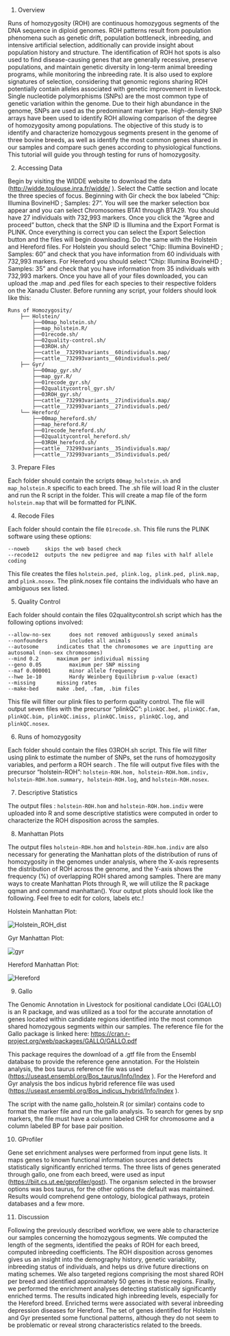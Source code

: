 1. Overview

Runs of homozygosity (ROH) are continuous homozygous segments of the DNA sequence in diploid genomes. ROH patterns result from population phenomena such as genetic drift, population bottleneck, inbreeding, and intensive artificial selection, additionally can provide insight about population history and structure. The identification of ROH hot spots is also used to find disease-causing genes that are generally recessive, preserve populations, and maintain genetic diversity in long-term animal breeding programs, while monitoring the inbreeding rate. It is also used to explore signatures of selection, considering that genomic regions sharing ROH potentially contain alleles associated with genetic improvement in livestock. Single nucleotide polymorphisms (SNPs) are the most common type of genetic variation within the genome. Due to their high abundance in the genome, SNPs are used as the predominant marker type. High-density SNP arrays have been used to identify ROH allowing comparison of the degree of homozygosity among populations. The objective of this study is to identify and characterize homozygous segments present in the genome of three bovine breeds, as well as identify the most common genes shared in our samples and compare such genes according to physiological functions.
This tutorial will guide you through testing for runs of homozygosity.

2. Accessing Data

Begin by visiting the WIDDE website to download the data (http://widde.toulouse.inra.fr/widde/ ). Select the Cattle section and locate the three species of focus. 
Beginning with Gir check the box labeled “Chip: Illumina BovineHD ; Samples: 27”. You will see the marker selection box appear and you can select Chromosomes BTA1 through BTA29. You should have 27 individuals with 732,993 markers. Once you click the “Agree and proceed” button, check that the SNP ID is Illumina and the Export Format is PLINK. Once everything is correct you can select the Export Selection button and the files will begin downloading. 
Do the same with the Holstein and Hereford files. For Holstein you should select “Chip: Illumina BovineHD ; Samples: 60” and check that you have information from 60 individuals with 732,993 markers. For Hereford you should select “Chip: Illumina BovineHD ; Samples: 35” and check that you have information from 35 individuals with 732,993 markers.
Once you have all of your files downloaded, you can upload the .map and .ped files for each species to their respective folders on the Xanadu Cluster. 
Before running any script, your folders should look like this:
```
Runs of Homozygosity/
	├── Holstein/
		├──00map_holstein.sh/
		├──map_holstein.R/
		├──01recode.sh/
		├──02quality-control.sh/
		├──03ROH.sh/
		├──cattle__732993variants__60individuals.map/
		├──cattle__732993variants__60individuals.ped/
	├── Gyr/
		├──00map_gyr.sh/
		├──map_gyr.R/
		├──01recode_gyr.sh/
		├──02qualitycontrol_gyr.sh/
		├──03ROH_gyr.sh/
		├──cattle__732993variants__27individuals.map/
		├──cattle__732993variants__27individuals.ped/
	└── Hereford/
		├──00map_hereford.sh/
		├──map_hereford.R/
		├──01recode_hereford.sh/
		├──02qualitycontrol_hereford.sh/
		├──03ROH_hereford.sh/
		├──cattle__732993variants__35individuals.map/
		├──cattle__732993variants__35individuals.ped/
```
3. Prepare Files

Each folder should contain the scripts `00map_holstein.sh` and `map_holstein.R` specific to each breed. The .sh file will load R in the cluster and run the R script in the folder. This will create a map file of the form `holstein.map` that will be formatted for PLINK.


4. Recode Files

Each folder should contain the file `01recode.sh`. This file runs the PLINK software using these options: 
```
--noweb 	skips the web based check 
--recode12	outputs the new pedigree and map files with half allele coding
```

This file creates the files `holstein.ped, plink.log, plink.ped, plink.map,` and `plink.nosex`. The plink.nosex file contains the individuals who have an ambiguous sex listed. 

5. Quality Control

Each folder should contain the files 02qualitycontrol.sh script which has the following options involved:
```
--allow-no-sex		does not removed ambiguously sexed animals
--nonfounders 		includes all animals
--autosome		indicates that the chromosomes we are inputting are autosomal (non-sex chromosomes)
--mind 0.2 		maximum per individual missing
--geno 0.05 		maximum per SNP missing
--maf 0.000001 	  	minor allele frequency
--hwe 1e-10 		Hardy Weinberg Equilibrium p-value (exact)
--missing 		missing rates
--make-bed 		make .bed, .fam, .bim files
```

This file will filter our plink files to perform quality control. The file will output seven files with the precursor “plinkQC”: `plinkQC.bed, plinkQC.fam, plinkQC.bim, plinkQC.imiss, plinkQC.lmiss, plinkQC.log,` and `plinkQC.nosex`.

6. Runs of homozygosity

Each folder should contain the files 03ROH.sh script. This file will filter using plink to estimate the number of SNPs, set the runs of homozygosity variables, and perform a ROH search . The file will output five files with the precursor “holstein-ROH”: `holstein-ROH.hom, holstein-ROH.hom.indiv, holstein-ROH.hom.summary, holstein-ROH.log`, and `holstein-ROH.nosex`.

7. Descriptive Statistics

The output files : `holstein-ROH.hom` and `holstein-ROH.hom.indiv` were uploaded into R and some descriptive statistics were computed in order to characterize the ROH disposition across the samples.

8. Manhattan Plots

The output files `holstein-ROH.hom` and `holstein-ROH.hom.indiv` are also necessary for generating the Manhattan plots of the distribution of runs of homozygosity in the genomes under analysis, where the X-axis represents the distribution of ROH across the genome, and the Y-axis shows the frequency (%) of overlapping ROH shared among samples. There are many ways to create Manhattan Plots through R, we will utilize the R package qqman and command manhattan().
Your output plots should look like the following. Feel free to edit for colors, labels etc.!

Holstein Manhattan Plot:

![Holstein_ROH_dist](https://user-images.githubusercontent.com/78565434/117053892-8264d080-ace7-11eb-9a35-0b10a55f3603.jpg)

Gyr Manhattan Plot:

![gyr](https://user-images.githubusercontent.com/78565434/117054402-0fa82500-ace8-11eb-9fdf-c865803534e0.jpg)


Hereford Manhattan Plot:

![Hereford](https://user-images.githubusercontent.com/78565434/117054433-1767c980-ace8-11eb-8d0a-fa9873038a60.jpg)



9. Gallo

The Genomic Annotation in Livestock for positional candidate LOci (GALLO) is an R package, and was utilized as a tool for the accurate annotation of genes located within candidate regions identified into the most common shared homozygous segments within our samples. The reference file for the Gallo package is linked here: https://cran.r-project.org/web/packages/GALLO/GALLO.pdf 

This package requires the download of a .gtf file from the Ensembl database to provide the reference gene annotation. For the Holstein analysis, the bos taurus reference file was used (https://useast.ensembl.org/Bos_taurus/Info/Index ). For the Hereford and Gyr analysis the bos indicus hybrid reference file was used (https://useast.ensembl.org/Bos_indicus_hybrid/Info/Index ). 

The script with the name gallo_holstein.R (or similar) contains code to format the marker file and run the gallo analysis. To search for genes by snp markers, the file must have a column labeled CHR for chromosome and a column labeled BP for base pair position. 

10. GProfiler

Gene set enrichment analyses were performed from input gene lists. It maps genes to known functional information sources and detects statistically significantly enriched terms. The three lists of genes generated through gallo, one from each breed, were used as input (https://biit.cs.ut.ee/gprofiler/gost). The organism selected in the browser options was bos taurus, for the other options the default was maintained. Results would comprehend gene ontology, biological pathways, protein databases and a few more.

11. Discussion

Following the previously described workflow, we were able to characterize our samples concerning the homozygous segments. We computed the length of the segments, identified the peaks of ROH for each breed, computed inbreeding coefficients. The ROH disposition across genomes gives us an insight into the demography history, genetic variability, inbreeding status of individuals, and helps us drive future directions on mating schemes.
 We also targeted regions comprising the most shared ROH per breed and identified approximately 50 genes in these regions. Finally, we performed the enrichment analyses detecting statistically significantly enriched terms. 
 The results indicated high inbreeding levels, especially for the Hereford breed. Enriched terms were associated with several inbreeding depression diseases for Hereford.  The set of genes identified for Holstein and Gyr presented some functional patterns, although they do not seem to be problematic or reveal strong characteristics related to the breeds. 

